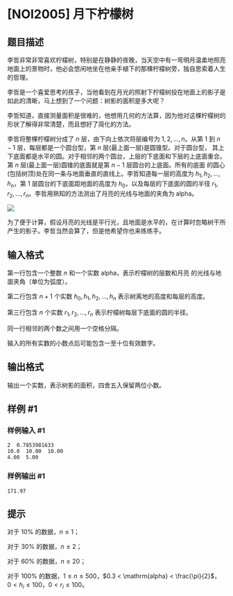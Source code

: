 # [NOI2005] 月下柠檬树

## 题目描述

李哲非常非常喜欢柠檬树，特别是在静静的夜晚，当天空中有一弯明月温柔地照亮地面上的景物时，他必会悠闲地坐在他亲手植下的那棵柠檬树旁，独自思索着人生的哲理。

李哲是一个喜爱思考的孩子，当他看到在月光的照射下柠檬树投在地面上的影子是如此的清晰，马上想到了一个问题：树影的面积是多大呢？

李哲知道，直接测量面积是很难的，他想用几何的方法算，因为他对这棵柠檬树的形状了解得非常清楚，而且想好了简化的方法。

李哲将整棵柠檬树分成了 $n$ 层，由下向上依次将层编号为 $1,2,...,n$。从第 $1$ 到 $n-1$ 层，每层都是一个圆台型，第 $n$ 层(最上面一层)是圆锥型。对于圆台型， 其上下底面都是水平的圆。对于相邻的两个圆台，上层的下底面和下层的上底面重合。第 $n$ 层(最上面一层)圆锥的底面就是第 $n-1$ 层圆台的上底面。所有的底面 的圆心(包括树顶)处在同一条与地面垂直的直线上。李哲知道每一层的高度为 $h_1,h_2,...,h_n$，第 $1$ 层圆台的下底面距地面的高度为 $h_0$，以及每层的下底面的圆的半径 $r_1,r_2,...,r_n$。李哲用熟知的方法测出了月亮的光线与地面的夹角为 $\mathrm{alpha}$。

![](https://cdn.luogu.com.cn/upload/pic/13770.png)

为了便于计算，假设月亮的光线是平行光，且地面是水平的，在计算时忽略树干所产生的影子。李哲当然会算了，但是他希望你也来练练手。

## 输入格式

第一行包含一个整数 $n$ 和一个实数 $\mathrm{alpha}$，表示柠檬树的层数和月亮 的光线与地面夹角（单位为弧度）。

第二行包含 $n+1$ 个实数 $h_0,h_1,h_2,...,h_n$ 表示树离地的高度和每层的高度。

第三行包含 $n$ 个实数 $r_1,r_2,...,r_n$ 表示柠檬树每层下底面的圆的半径。

同一行相邻的两个数之间用一个空格分隔。

输入的所有实数的小数点后可能包含一至十位有效数字。

## 输出格式

输出一个实数，表示树影的面积，四舍五入保留两位小数。

## 样例 #1

### 样例输入 #1
```
2  0.7853981633 
10.0  10.00  10.00 
4.00  5.00
```

### 样例输出 #1

```
171.97
```

## 提示

对于 $10 \%$ 的数据，$n \leq 1$；

对于 $30 \%$ 的数据，$n \leq 2$；

对于 $60 \%$ 的数据，$n \leq 20$；

对于 $100 \%$ 的数据，$1 \leq n \leq 500$，$0.3 < \mathrm{alpha} < \frac{\pi}{2}$，$0 < h_i \leq 100$，$0 < r_i \leq 100$。
